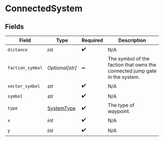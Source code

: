 # ConnectedSystem


## Fields

| Field                                                                      | Type                                                                       | Required                                                                   | Description                                                                |
| -------------------------------------------------------------------------- | -------------------------------------------------------------------------- | -------------------------------------------------------------------------- | -------------------------------------------------------------------------- |
| `distance`                                                                 | *int*                                                                      | :heavy_check_mark:                                                         | N/A                                                                        |
| `faction_symbol`                                                           | *Optional[str]*                                                            | :heavy_minus_sign:                                                         | The symbol of the faction that owns the connected jump gate in the system. |
| `sector_symbol`                                                            | *str*                                                                      | :heavy_check_mark:                                                         | N/A                                                                        |
| `symbol`                                                                   | *str*                                                                      | :heavy_check_mark:                                                         | N/A                                                                        |
| `type`                                                                     | [SystemType](../../models/shared/systemtype.md)                            | :heavy_check_mark:                                                         | The type of waypoint.                                                      |
| `x`                                                                        | *int*                                                                      | :heavy_check_mark:                                                         | N/A                                                                        |
| `y`                                                                        | *int*                                                                      | :heavy_check_mark:                                                         | N/A                                                                        |